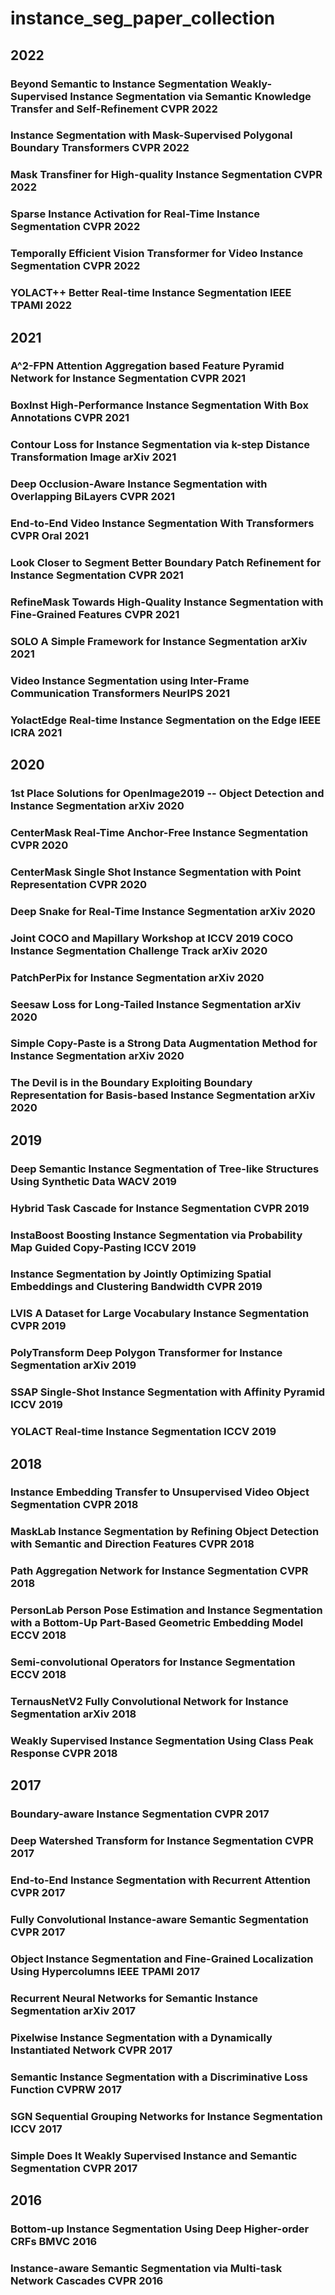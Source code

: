 # instance_seg_paper_collection

## 2022
### Beyond Semantic to Instance Segmentation Weakly-Supervised Instance Segmentation via Semantic Knowledge Transfer and Self-Refinement CVPR 2022
### Instance Segmentation with Mask-Supervised Polygonal Boundary Transformers CVPR 2022
### Mask Transfiner for High-quality Instance Segmentation CVPR 2022
### Sparse Instance Activation for Real-Time Instance Segmentation CVPR 2022
### Temporally Efficient Vision Transformer for Video Instance Segmentation CVPR 2022
### YOLACT++ Better Real-time Instance Segmentation IEEE TPAMI 2022

## 2021
### A^2-FPN Attention Aggregation based Feature Pyramid Network for Instance Segmentation CVPR 2021
### BoxInst High-Performance Instance Segmentation With Box Annotations CVPR 2021
### Contour Loss for Instance Segmentation via k-step Distance Transformation Image arXiv 2021
### Deep Occlusion-Aware Instance Segmentation with Overlapping BiLayers CVPR 2021
### End-to-End Video Instance Segmentation With Transformers CVPR Oral 2021
### Look Closer to Segment Better Boundary Patch Refinement for Instance Segmentation CVPR 2021
### RefineMask Towards High-Quality Instance Segmentation with Fine-Grained Features CVPR 2021
### SOLO A Simple Framework for Instance Segmentation arXiv 2021
### Video Instance Segmentation using Inter-Frame Communication Transformers NeurIPS 2021
### YolactEdge Real-time Instance Segmentation on the Edge IEEE ICRA 2021

## 2020
### 1st Place Solutions for OpenImage2019 -- Object Detection and Instance Segmentation arXiv 2020
### CenterMask Real-Time Anchor-Free Instance Segmentation CVPR 2020
### CenterMask Single Shot Instance Segmentation with Point Representation CVPR 2020
### Deep Snake for Real-Time Instance Segmentation arXiv 2020
### Joint COCO and Mapillary Workshop at ICCV 2019 COCO Instance Segmentation Challenge Track arXiv 2020
### PatchPerPix for Instance Segmentation arXiv 2020
### Seesaw Loss for Long-Tailed Instance Segmentation arXiv 2020
### Simple Copy-Paste is a Strong Data Augmentation Method for Instance Segmentation arXiv 2020
### The Devil is in the Boundary Exploiting Boundary Representation for Basis-based Instance Segmentation arXiv 2020

## 2019
### Deep Semantic Instance Segmentation of Tree-like Structures Using Synthetic Data WACV 2019
### Hybrid Task Cascade for Instance Segmentation CVPR 2019
### InstaBoost Boosting Instance Segmentation via Probability Map Guided Copy-Pasting ICCV 2019
### Instance Segmentation by Jointly Optimizing Spatial Embeddings and Clustering Bandwidth CVPR 2019
### LVIS A Dataset for Large Vocabulary Instance Segmentation CVPR 2019
### PolyTransform Deep Polygon Transformer for Instance Segmentation arXiv 2019
### SSAP Single-Shot Instance Segmentation with Affinity Pyramid ICCV 2019
### YOLACT Real-time Instance Segmentation ICCV 2019

## 2018
### Instance Embedding Transfer to Unsupervised Video Object Segmentation CVPR 2018
### MaskLab Instance Segmentation by Refining Object Detection with Semantic and Direction Features CVPR 2018
### Path Aggregation Network for Instance Segmentation CVPR 2018
### PersonLab Person Pose Estimation and Instance Segmentation with a Bottom-Up Part-Based Geometric Embedding Model ECCV 2018
### Semi-convolutional Operators for Instance Segmentation ECCV 2018
### TernausNetV2 Fully Convolutional Network for Instance Segmentation arXiv 2018
### Weakly Supervised Instance Segmentation Using Class Peak Response CVPR 2018

## 2017
### Boundary-aware Instance Segmentation CVPR 2017
### Deep Watershed Transform for Instance Segmentation CVPR 2017
### End-to-End Instance Segmentation with Recurrent Attention CVPR 2017
### Fully Convolutional Instance-aware Semantic Segmentation CVPR 2017
### Object Instance Segmentation and Fine-Grained Localization Using Hypercolumns IEEE TPAMI 2017
### Recurrent Neural Networks for Semantic Instance Segmentation arXiv 2017
### Pixelwise Instance Segmentation with a Dynamically Instantiated Network CVPR 2017
### Semantic Instance Segmentation with a Discriminative Loss Function CVPRW 2017
### SGN Sequential Grouping Networks for Instance Segmentation ICCV 2017
### Simple Does It Weakly Supervised Instance and Semantic Segmentation CVPR 2017

## 2016
### Bottom-up Instance Segmentation Using Deep Higher-order CRFs BMVC 2016
### Instance-aware Semantic Segmentation via Multi-task Network Cascades CVPR 2016
